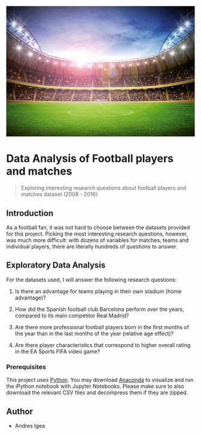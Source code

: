 
<img src="https://github.com/aigea/data-analysis-football/blob/master/Football%20Stadium%20Picture.jpg">

# Data Analysis of Football players and matches

> Exploring interesting research questions about football players and matches dataset (2008 - 2016)

## Introduction

As a football fan, it was not hard to choose between the datasets provided for this project. Picking the most interesting research questions, however, was much more difficult: with dozens of variables for matches, teams and individual players, there are literally hundreds of questions to answer. 


## Exploratory Data Analysis

For the datasets used, I will answer the following research questions:

1. Is there an advantage for teams playing in their own stadium (home advantage)?

2. How did the Spanish football club Barcelona perform over the years, compared to its main competitor Real Madrid?

3. Are there more professional football players born in the first months of the year than in the last months of the year (relative age effect)?

4. Are there player characteristics that correspond to higher overall rating in the EA Sports FIFA video game?


### Prerequisites

This project uses [Python](https://www.python.org). You may download [Anaconda](https://www.anaconda.com/distribution/#download-section) to visualize and run the iPython notebook with Jupyter Notebooks.
Please make sure to also download the relevant CSV files and decompress them if they are zipped.

## Author

* Andres Igea
